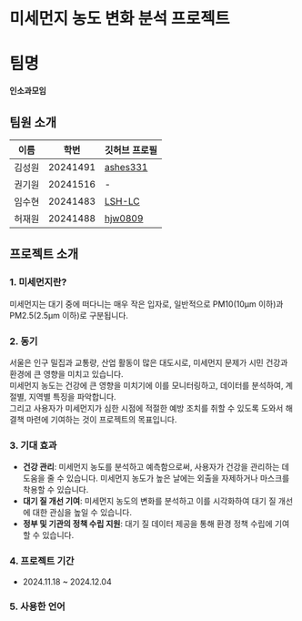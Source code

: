 # 미세먼지 농도 변화 분석 프로젝트

# 팀명  
**인소과모임**  

## 팀원 소개  

| 이름          |          학번          |               깃허브 프로필                |
|---------------|-------------------------|--------------------------------------------|
| 김성원       |        20241491      | [ashes331](https://github.com/ashes331)    |
| 권기원       |        20241516      | -                                          |
| 임수현       |        20241483      | [LSH-LC](https://github.com/LSH-LC)        |
| 허재원       |        20241488      | [hjw0809](https://github.com/hjw0809)      |



## 프로젝트 소개
### 1. 미세먼지란?
미세먼지는 대기 중에 떠다니는 매우 작은 입자로, 일반적으로 PM10(10μm 이하)과 PM2.5(2.5μm 이하)로 구분됩니다. <br>

### 2. 동기
서울은 인구 밀집과 교통량, 산업 활동이 많은 대도시로, 미세먼지 문제가 시민 건강과 환경에 큰 영향을 미치고 있습니다.  <br> 
미세먼지 농도는 건강에 큰 영향을 미치기에 이를 모니터링하고, 데이터를 분석하여, 계절별, 지역별 특징을 파악합니다.  <br> 
그리고 사용자가 미세먼지가 심한 시점에 적절한 예방 조치를 취할 수 있도록 도와서 해결책 마련에 기여하는 것이 프로젝트의 목표입니다. 


### 3. 기대 효과
- **건강 관리**: 미세먼지 농도를 분석하고 예측함으로써, 사용자가 건강을 관리하는 데 도움을 줄 수 있습니다. 미세먼지 농도가 높은 날에는 외출을 자제하거나 마스크를 착용할 수 있습니다.
- **대기 질 개선 기여**: 미세먼지 농도의 변화를 분석하고 이를 시각화하여 대기 질 개선에 대한 관심을 높일 수 있습니다.
- **정부 및 기관의 정책 수립 지원**: 대기 질 데이터 제공을 통해 환경 정책 수립에 기여할 수 있습니다.

### 4. 프로젝트 기간
- 2024.11.18 ~ 2024.12.04

### 5. 사용한 언어


